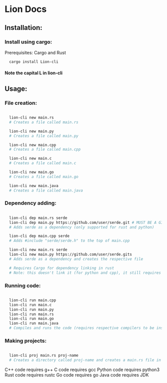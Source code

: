 # Lion Docs

## Installation:
### Install using cargo:
Prerequisites: Cargo and Rust

```bash
  cargo install Lion-cli
```
#### Note the capital L in lion-cli

## Usage:


### File creation:
```bash

  lion-cli new main.rs
  # Creates a file called main.rs

  lion-cli new main.py
  # Creates a file called main.py

  lion-cli new main.cpp
  # Creates a file called main.cpp

  lion-cli new main.c
  # Creates a file called main.c

  lion-cli new main.go
  # Creates a file called main.go

  lion-cli new main.java
  # Creates a file called main.java

```


### Dependency adding:

```bash

  lion-cli dep main.rs serde
  lion-cli dep main.py https://github.com/user/serde.git # MUST BE A GIT URL
  # Adds serde as a dependency (only supported for rust and python)

  lion-cli dep main.cpp serde
  # Adds #include "serde/serde.h" to the top of main.cpp

  lion-cli new main.rs serde
  lion-cli new main.py https://github.com/user/serde.gits
  # Adds serde as a dependency and creates the respective file

  # Requires Cargo for dependency linking in rust
  # Note: this doesn't link it (for python and cpp), it still requires you to create the CMake file

```

### Running code:

```bash

  lion-cli run main.cpp
  lion-cli run main.c
  lion-cli run main.py
  lion-cli run main.rs
  lion-cli run main.go
  lion-cli run main.java
  # Compiles and runs the code (requires respective compilers to be installed and setup)

```

### Making projects:
```bash

  lion-cli proj main.rs proj-name
  # Creates a directory called proj-name and creates a main.rs file in an src folder in proj-name
```

  C++ code requires g++
  C code requires gcc
  Python code requires python3
  Rust code requires rustc
  Go code requires go
  Java code requires JDK
